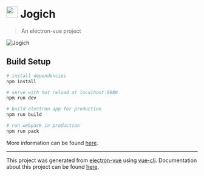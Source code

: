 <h1><img src="https://github.com/nju33/jogich/blob/master/app/icons/icon.iconset/icon_16x16@2x.png?raw=true" height=30>&nbsp;Jogich</h1>

> An electron-vue project

![Jogich](https://raw.githubusercontent.com/nju33/jogich/master/screenshot.gif)

## Build Setup

``` bash
# install dependencies
npm install

# serve with hot reload at localhost:9080
npm run dev

# build electron app for production
npm run build

# run webpack in production
npm run pack
```
More information can be found [here](https://simulatedgreg.gitbooks.io/electron-vue/content/docs/npm_scripts.html).

---

This project was generated from [electron-vue](https://github.com/SimulatedGREG/electron-vue) using [vue-cli](https://github.com/vuejs/vue-cli). Documentation about this project can be found [here](https://simulatedgreg.gitbooks.io/electron-vue/content/index.html).
